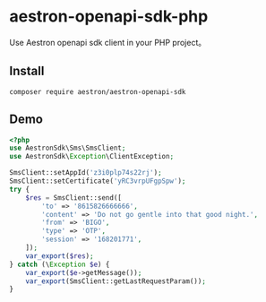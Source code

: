 # aestron-openapi-sdk-php

Use Aestron openapi sdk client in your PHP project。

## Install

```
composer require aestron/aestron-openapi-sdk
```

## Demo

```php
<?php
use AestronSdk\Sms\SmsClient;
use AestronSdk\Exception\ClientException;

SmsClient::setAppId('z3i0plp74s22rj');
SmsClient::setCertificate('yRC3vrpUFgpSpw');
try {
    $res = SmsClient::send([
        'to' => '8615826666666',
        'content' => 'Do not go gentle into that good night.',
        'from' => 'BIGO',
        'type' => 'OTP',
        'session' => '168201771',
    ]);
    var_export($res);
} catch (\Exception $e) {
    var_export($e->getMessage());
    var_export(SmsClient::getLastRequestParam());
}
```

